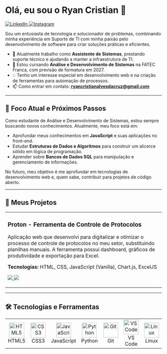 # Olá, eu sou o Ryan Cristian 👋

<p align="left">
  <a href="https://www.linkedin.com/in/ryan-cristian-a0889-324b" target="_blank">
    <img src="https://img.shields.io/badge/LinkedIn-0077B5?style=for-the-badge&logo=linkedin&logoColor=white" alt="LinkedIn">
  </a>
  <a href="https://www.instagram.com/ryan.cruz" target="_blank">
    <img src="https://img.shields.io/badge/Instagram-%23E4405F.svg?style=for-the-badge&logo=Instagram&logoColor=white" alt="Instagram">
  </a>
</p>

Sou um entusiasta de tecnologia e solucionador de problemas, combinando minha experiência em Suporte de TI com minha paixão pelo desenvolvimento de software para criar soluções práticas e eficientes.

- 🔭 Atualmente trabalho como **Assistente de Sistemas**, prestando suporte técnico e ajudando a manter a infraestrutura de TI.
- 🌱 Estou cursando **Análise e Desenvolvimento de Sistemas** na FATEC Franca, com previsão de formatura em 2027.
- 💡 Tenho um interesse especial em desenvolvimento web e na criação de ferramentas para automação de processos.
- 📫 Como entrar em contato: **ryancristianalvesdacruz@gmail.com**

---

## 🌱 Foco Atual e Próximos Passos

Como estudante de Análise e Desenvolvimento de Sistemas, estou sempre buscando novos conhecimentos. Atualmente, meu foco está em:

-   Aprofundar meus conhecimentos em **JavaScript** e suas aplicações no front-end.
-   Estudar **Estruturas de Dados e Algoritmos** para construir um alicerce sólido em lógica de programação.
-   Aprender sobre **Bancos de Dados SQL** para manipulação e gerenciamento de informações.

No futuro, meu objetivo é me aprofundar em tecnologias de desenvolvimento web e, quem sabe, contribuir para projetos de código aberto.

---

## 🚀 Meus Projetos

<table>
  <tr>
    <td width="100%">
      <h3 align="left">Proton - Ferramenta de Controle de Protocolos</h3>
      <p align="left">
        Aplicação web que desenvolvi para digitalizar e otimizar o processo de controle de protocolos no meu setor, substituindo planilhas manuais. A ferramenta possui dashboard, gráficos de produtividade e exportação para Excel.
      </p>
      <p align="left">
        <b>Tecnologias:</b> HTML, CSS, JavaScript (Vanilla), Chart.js, ExcelJS
      </p>
      <p align="left">
        <a href="https://dev-ryan-cruz.github.io/proton-controle-protocolos/proton.html" target="_blank">
          <img src="https://img.shields.io/badge/SITE-20A4F3?style=for-the-badge">
        </a>
        <a href="https://github.com/dev-ryan-cruz/proton-controle-protocolos" target="_blank">
          <img src="https://img.shields.io/badge/Código_Fonte-000000?style=for-the-badge&logo=github&logoColor=white">
        </a>
      </p>
    </td>
  </tr>
</table>

---

## 🛠️ Tecnologias e Ferramentas

<table>
  <tr>
    <td align="center" width="96">
      <img src="https://skillicons.dev/icons?i=html" width="48" height="48" alt="HTML5" />
      <br>HTML5
    </td>
    <td align="center" width="96">
      <img src="https://skillicons.dev/icons?i=css" width="48" height="48" alt="CSS3" />
      <br>CSS3
    </td>
    <td align="center" width="96">
      <img src="https://skillicons.dev/icons?i=js" width="48" height="48" alt="JavaScript" />
      <br>JavaScript
    </td>
    <td align="center" width="96">
      <img src="https://skillicons.dev/icons?i=python" width="48" height="48" alt="Python" />
      <br>Python
    </td>
    <td align="center" width="96">
      <img src="https://skillicons.dev/icons?i=git" width="48" height="48" alt="Git" />
      <br>Git
    </td>
     <td align="center" width="96">
      <img src="https://skillicons.dev/icons?i=vscode" width="48" height="48" alt="VS Code" />
      <br>VS Code
    </td>
    <td align="center" width="96">
      <img src="https://skillicons.dev/icons?i=linux" width="48" height="48" alt="Linux" />
      <br>Linux
    </td>
  </tr>
</table>

